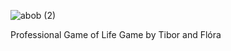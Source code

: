 ![abob (2)](https://github.com/emoditibi/Game-of-Life/assets/99481995/bb8dd749-2932-48dc-9561-d12644d99435)


Professional Game of Life Game by Tibor and Flóra
